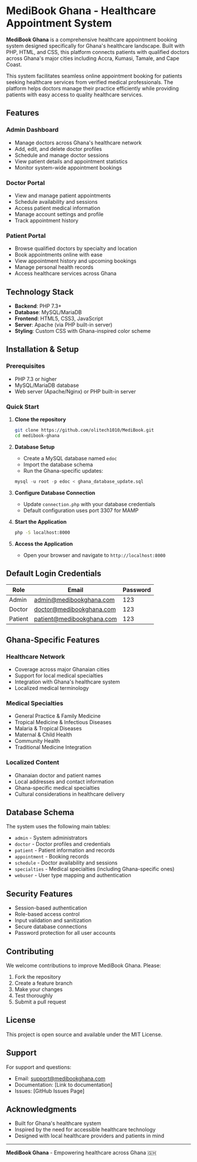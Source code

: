 # MediBook Ghana - Healthcare Appointment System

**MediBook Ghana** is a comprehensive healthcare appointment booking system designed specifically for Ghana's healthcare landscape. Built with PHP, HTML, and CSS, this platform connects patients with qualified doctors across Ghana's major cities including Accra, Kumasi, Tamale, and Cape Coast.

This system facilitates seamless online appointment booking for patients seeking healthcare services from verified medical professionals. The platform helps doctors manage their practice efficiently while providing patients with easy access to quality healthcare services.

## Features

### Admin Dashboard
- Manage doctors across Ghana's healthcare network
- Add, edit, and delete doctor profiles
- Schedule and manage doctor sessions
- View patient details and appointment statistics
- Monitor system-wide appointment bookings

### Doctor Portal
- View and manage patient appointments
- Schedule availability and sessions
- Access patient medical information
- Manage account settings and profile
- Track appointment history

### Patient Portal
- Browse qualified doctors by specialty and location
- Book appointments online with ease
- View appointment history and upcoming bookings
- Manage personal health records
- Access healthcare services across Ghana

## Technology Stack

- **Backend**: PHP 7.3+
- **Database**: MySQL/MariaDB
- **Frontend**: HTML5, CSS3, JavaScript
- **Server**: Apache (via PHP built-in server)
- **Styling**: Custom CSS with Ghana-inspired color scheme

## Installation & Setup

### Prerequisites
- PHP 7.3 or higher
- MySQL/MariaDB database
- Web server (Apache/Nginx) or PHP built-in server

### Quick Start

1. **Clone the repository**
   ```bash
   git clone https://github.com/olitech1010/MediBook.git
   cd medibook-ghana
   ```

2. **Database Setup**
   - Create a MySQL database named `edoc`
   - Import the database schema
   - Run the Ghana-specific updates:
   ```sql
   mysql -u root -p edoc < ghana_database_update.sql
   ```

3. **Configure Database Connection**
   - Update `connection.php` with your database credentials
   - Default configuration uses port 3307 for MAMP

4. **Start the Application**
   ```bash
   php -S localhost:8000
   ```

5. **Access the Application**
   - Open your browser and navigate to `http://localhost:8000`

## Default Login Credentials

| Role | Email | Password |
|------|-------|----------|
| Admin | admin@medibookghana.com | 123 |
| Doctor | doctor@medibookghana.com | 123 |
| Patient | patient@medibookghana.com | 123 |

## Ghana-Specific Features

### Healthcare Network
- Coverage across major Ghanaian cities
- Support for local medical specialties
- Integration with Ghana's healthcare system
- Localized medical terminology

### Medical Specialties
- General Practice & Family Medicine
- Tropical Medicine & Infectious Diseases
- Malaria & Tropical Diseases
- Maternal & Child Health
- Community Health
- Traditional Medicine Integration

### Localized Content
- Ghanaian doctor and patient names
- Local addresses and contact information
- Ghana-specific medical specialties
- Cultural considerations in healthcare delivery

## Database Schema

The system uses the following main tables:
- `admin` - System administrators
- `doctor` - Doctor profiles and credentials
- `patient` - Patient information and records
- `appointment` - Booking records
- `schedule` - Doctor availability and sessions
- `specialties` - Medical specialties (including Ghana-specific ones)
- `webuser` - User type mapping and authentication

## Security Features

- Session-based authentication
- Role-based access control
- Input validation and sanitization
- Secure database connections
- Password protection for all user accounts

## Contributing

We welcome contributions to improve MediBook Ghana. Please:

1. Fork the repository
2. Create a feature branch
3. Make your changes
4. Test thoroughly
5. Submit a pull request

## License

This project is open source and available under the MIT License.

## Support

For support and questions:
- Email: support@medibookghana.com
- Documentation: [Link to documentation]
- Issues: [GitHub Issues Page]

## Acknowledgments

- Built for Ghana's healthcare system
- Inspired by the need for accessible healthcare technology
- Designed with local healthcare providers and patients in mind

---

**MediBook Ghana** - Empowering healthcare across Ghana 🇬🇭
